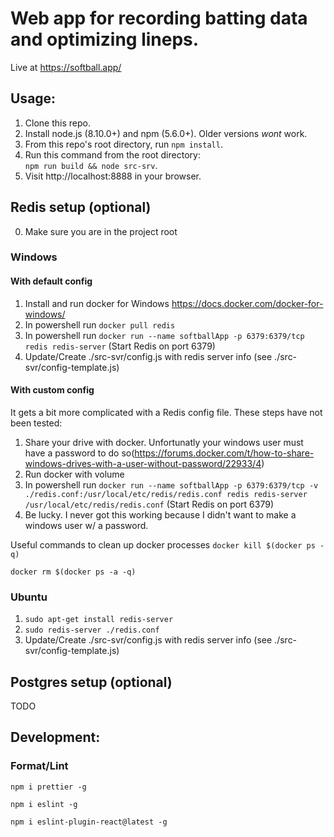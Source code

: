 # Web app for recording batting data and optimizing lineps.

Live at https://softball.app/

## Usage:

1. Clone this repo.
2. Install node.js (8.10.0+) and npm (5.6.0+). Older versions _wont_ work.
3. From this repo's root directory, run `npm install`.
4. Run this command from the root directory:  
   `npm run build && node src-srv`.
5. Visit http://localhost:8888 in your browser.

## Redis setup (optional)

0. Make sure you are in the project root

### Windows

#### With default config

1. Install and run docker for Windows https://docs.docker.com/docker-for-windows/
2. In powershell run `docker pull redis`
3. In powershell run `docker run --name softballApp -p 6379:6379/tcp redis redis-server` (Start Redis on port 6379)
4. Update/Create ./src-svr/config.js with redis server info (see ./src-svr/config-template.js)

#### With custom config

It gets a bit more complicated with a Redis config file. These steps have not been tested:

1. Share your drive with docker. Unfortunatly your windows user must have a password to do so(https://forums.docker.com/t/how-to-share-windows-drives-with-a-user-without-password/22933/4)
2. Run docker with volume
3. In powershell run `docker run --name softballApp -p 6379:6379/tcp -v ./redis.conf:/usr/local/etc/redis/redis.conf redis redis-server /usr/local/etc/redis/redis.conf` (Start Redis on port 6379)
4. Be lucky. I never got this working because I didn't want to make a windows user w/ a password.

Useful commands to clean up docker processes
`docker kill $(docker ps -q)`

`docker rm $(docker ps -a -q)`

### Ubuntu

1. `sudo apt-get install redis-server`
2. `sudo redis-server ./redis.conf`
3. Update/Create ./src-svr/config.js with redis server info (see ./src-svr/config-template.js)

## Postgres setup (optional)

TODO

## Development:

### Format/Lint

`npm i prettier -g`

`npm i eslint -g`

`npm i eslint-plugin-react@latest -g`
